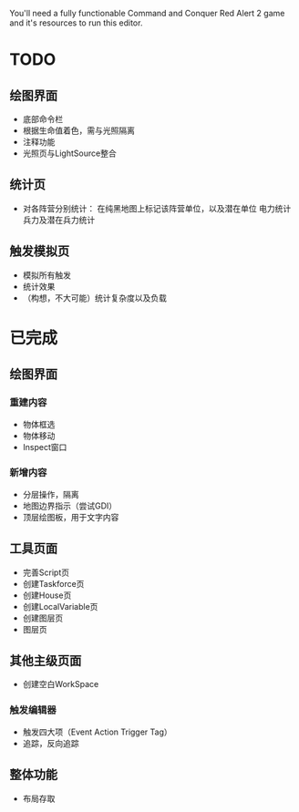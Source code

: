 You'll need a fully functionable Command and Conquer Red Alert 2 game and it's resources to run this editor.


# TODO

## 绘图界面
* 底部命令栏
* 根据生命值着色，需与光照隔离
* 注释功能
* 光照页与LightSource整合

## 统计页
* 对各阵营分别统计：
    在纯黑地图上标记该阵营单位，以及潜在单位
    电力统计
    兵力及潜在兵力统计
## 触发模拟页
* 模拟所有触发
* 统计效果
* （构想，不大可能）统计复杂度以及负载

# 已完成

## 绘图界面
### 重建内容
* 物体框选
* 物体移动
* Inspect窗口
### 新增内容
* 分层操作，隔离
* 地图边界指示（尝试GDI）
* 顶层绘图板，用于文字内容

## 工具页面
* 完善Script页
* 创建Taskforce页
* 创建House页
* 创建LocalVariable页
* 创建图层页
* 图层页

## 其他主级页面
* 创建空白WorkSpace
### 触发编辑器
* 触发四大项（Event Action Trigger Tag）
* 追踪，反向追踪

## 整体功能
* 布局存取